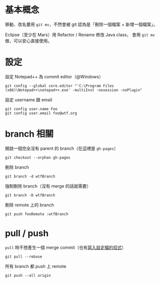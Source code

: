 基本概念
========

移動、改名要用 `git mv`，不然會被 git 認為是「刪除一個檔案 + 新增一個檔案」。

Eclipse（至少在 Mars）用 Refactor / Rename 修改 Java class，
會用 `git mv` 做，可以安心直接使用。


設定
====

設定 Notepad++ 為 commit editor（@Windows）

	git config --global core.editor "'C:\Program Files (x86)\Notepad++\notepad++.exe' -multiInst -nosession -noPlugin"

設定 username 跟 email

	git config user.name Foo
	git config user.email foo@wtf.org


branch 相關
===========

開啟一個完全沒有 parent 的 branch（在這裡是 `gh-pages`）

	git checkout --orphan gh-pages

刪除 branch

	git branch -d wtfBranch
	
強制刪除 branch（沒有 merge 的話就需要）

	git branch -D wtfBranch
	
刪除 remote 上的 branch

	git push fooRemote :wtfBranch


pull / push
===========
`pull` 時不想產生一個 merge commit（也有[寫入設定檔的招式](http://ihower.tw/blog/archives/3843)）

	git pull --rebase
		
所有 branch 都 push 上 remote

	git push --all origin
	
